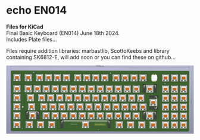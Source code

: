 # echo EN014

**Files for KiCad**  
Final Basic Keyboard (EN014) June 18th 2024.  
Includes Plate files...  

Files require addition libraries: marbastlib, ScottoKeebs and library containing SK6812-E, will add soon or you can find these on github...

![PCB](https://github.com/phpbbireland/echo/blob/main/E014/images/EN014_PCB_2025-06-18_05-26-11.png)
